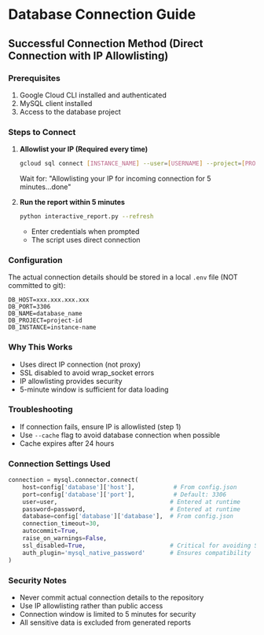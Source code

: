 # Database Connection Guide

## Successful Connection Method (Direct Connection with IP Allowlisting)

### Prerequisites
1. Google Cloud CLI installed and authenticated
2. MySQL client installed
3. Access to the database project

### Steps to Connect

1. **Allowlist your IP (Required every time)**
   ```bash
   gcloud sql connect [INSTANCE_NAME] --user=[USERNAME] --project=[PROJECT_ID]
   ```
   Wait for: "Allowlisting your IP for incoming connection for 5 minutes...done"

2. **Run the report within 5 minutes**
   ```bash
   python interactive_report.py --refresh
   ```
   - Enter credentials when prompted
   - The script uses direct connection

### Configuration
The actual connection details should be stored in a local `.env` file (NOT committed to git):
```
DB_HOST=xxx.xxx.xxx.xxx
DB_PORT=3306
DB_NAME=database_name
DB_PROJECT=project-id
DB_INSTANCE=instance-name
```

### Why This Works
- Uses direct IP connection (not proxy)
- SSL disabled to avoid wrap_socket errors
- IP allowlisting provides security
- 5-minute window is sufficient for data loading

### Troubleshooting
- If connection fails, ensure IP is allowlisted (step 1)
- Use `--cache` flag to avoid database connection when possible
- Cache expires after 24 hours

### Connection Settings Used
```python
connection = mysql.connector.connect(
    host=config['database']['host'],           # From config.json
    port=config['database']['port'],           # Default: 3306
    user=user,                                # Entered at runtime
    password=password,                        # Entered at runtime
    database=config['database']['database'],  # From config.json
    connection_timeout=30,
    autocommit=True,
    raise_on_warnings=False,
    ssl_disabled=True,                        # Critical for avoiding SSL errors
    auth_plugin='mysql_native_password'       # Ensures compatibility
)
```

### Security Notes
- Never commit actual connection details to the repository
- Use IP allowlisting rather than public access
- Connection window is limited to 5 minutes for security
- All sensitive data is excluded from generated reports